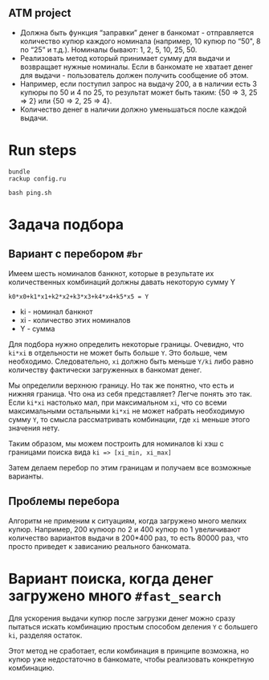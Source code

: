 ATM project
----------------

- Должна быть функция “заправки” денег в банкомат - отправляется количество купюр каждого номинала (например, 10 купюр по “50", 8 по “25” и т.д.). Номиналы бывают: 1, 2, 5, 10, 25, 50.
- Реализовать метод который принимает сумму для выдачи и возвращает нужные номиналы. Если в банкомате не хватает денег для выдачи - пользователь должен получить сообщение об этом.
- Например, если поступил запрос на выдачу 200, а в наличии есть 3 купюры по 50 и 4 по 25, то результат может быть таким: {50 => 3, 25 => 2} или {50 => 2, 25 => 4}.
- Количество денег в наличии должно уменьшаться после каждой выдачи.

# Run steps

```
bundle
rackup config.ru

bash ping.sh
```

# Задача подбора

## Вариант с перебором `#br`

Имеем шесть номиналов банкнот, которые в результате их количественных комбинаций
должны давать некоторую сумму Y

```
k0*x0+k1*x1+k2*x2+k3*x3+k4*x4+k5*x5 = Y
```

- ki - номинал банкнот
- xi - количество этих номиналов
- Y - сумма


Для подбора нужно определить некоторые границы. Очевидно, что
`ki*xi` в отдельности не может быть больше `Y`. Это больше, чем необходимо.
Следовательно, `xi` должно быть меньше `Y/ki` либо равно количеству фактически
загруженных в банкомат денег.

Мы определили верхнюю границу. Но так же понятно, что есть и нижняя
граница. Что она из себя представляет?
Легче понять это так. Если `ki*xi` настолько мал, при максимальном `xi`, что
со всеми максимальными остальными `ki*xi` не может набрать необходимую сумму `Y`,
то смысла рассматривать комбинации, где `xi` меньше этого значения нету.

Таким образом, мы можем построить для номиналов ki хэш с границами поиска вида
`ki => [xi_min, xi_max]`

Затем делаем перебор по этим границам и получаем все возможные варианты.

## Проблемы перебора

Алгоритм не применим к ситуациям, когда загружено много мелких купюр.
Например, 200 купюор по 2 и 400 купюр по 1 увеличивают количество
вариантов выдачи в 200*400 раз, то есть 80000 раз, что просто
приведет к зависанию реального банкомата.


# Вариант поиска, когда денег загружено много `#fast_search`

Для ускорения выдачи купюр после загрузки денег можно сразу пытаться
искать комбинацию простым способом деления `Y` с большего `ki`, разделяя 
остаток. 

Этот метод не сработает, если комбинация в принципе возможна, но
купюр уже недостаточно в банкомате, чтобы реализовать конкретную
комбинацию.

